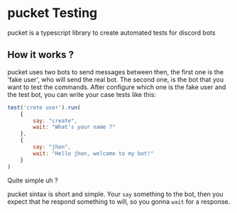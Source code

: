 # pucket Testing

pucket is a typescript library to create automated tests for discord bots

## How it works ?

pucket uses two bots to send messages between then, the first one is the 'fake user', who will send the real bot.
The second one, is the bot that you want to test the commands. After configure which one is the fake user and the test bot,
you can write your case tests like this:

```js
test('crete user').run(
    {
        say: "create",
        wait: "What's your name ?"
    }, 
    {
        say: "jhon",
        wait: "Hello jhon, welcome to my bot!"
    }
)
```

Quite simple uh ?

pucket sintax is short and simple. Your `say` something to the bot, then you expect that he respond something to will,
so you gonna `wait` for a response.
